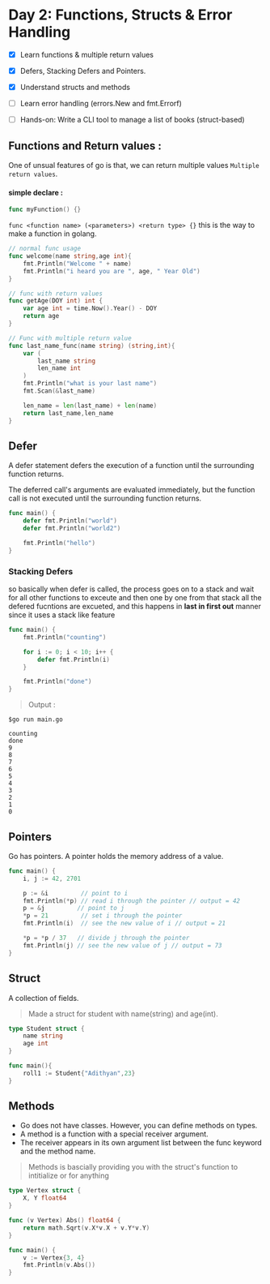 # **Day 2: Functions, Structs & Error Handling**

- [X] Learn functions & multiple return values  
- [X] Defers, Stacking Defers and Pointers.
- [X] Understand structs and methods 
- [ ] Learn error handling (errors.New and fmt.Errorf)  
- [ ] Hands-on: Write a CLI tool to manage a list of books (struct-based)  



## Functions and Return values : 

One of unsual features of go is that, we can return multiple values `Multiple return values`.

#### simple declare : 
```go
func myFunction() {}
```

`func <function name> (<parameters>) <return type> {}`
this is the way to make a function in golang.


```go
// normal func usage
func welcome(name string,age int){
	fmt.Println("Welcome " + name)
	fmt.Println("i heard you are ", age, " Year Old")
}

// func with return values
func getAge(DOY int) int {
	var age int = time.Now().Year() - DOY 
	return age
}

// Func with multiple return value
func last_name_func(name string) (string,int){
	var (
		last_name string
		len_name int
	)
	fmt.Println("what is your last name")
	fmt.Scan(&last_name)

	len_name = len(last_name) + len(name)
	return last_name,len_name
}
```


## Defer

A defer statement defers the execution of a function until the surrounding function returns.

The deferred call's arguments are evaluated immediately, but the function call is not executed until the surrounding function returns.

```go
func main() {
	defer fmt.Println("world")
	defer fmt.Println("world2")

	fmt.Println("hello")
}
```

### Stacking Defers 
so basically when defer is called, the process goes on to a stack and wait for all other functions to exceute and then one by one from that stack all the defered fucntions are excueted, and this happens in **last in first out** manner since it uses a stack like feature

```go
func main() {
	fmt.Println("counting")

	for i := 0; i < 10; i++ {
		defer fmt.Println(i)
	}

	fmt.Println("done")
}
```
> Output :
```
$go run main.go

counting
done
9
8
7
6
5
4
3
2
1
0
```




## Pointers
Go has pointers. A pointer holds the memory address of a value.

```go
func main() {
	i, j := 42, 2701

	p := &i         // point to i
	fmt.Println(*p) // read i through the pointer // output = 42
	p = &j         // point to j
	*p = 21         // set i through the pointer
	fmt.Println(i)  // see the new value of i // output = 21

	*p = *p / 37   // divide j through the pointer
	fmt.Println(j) // see the new value of j // output = 73
}
```



## Struct 
A collection of fields.


>Made a struct for student with name(string) and age(int).
```go
type Student struct {
	name string
	age int
}

func main(){
    roll1 := Student{"Adithyan",23}
}
```

## Methods

- Go does not have classes. However, you can define methods on types. 
- A method is a function with a special receiver argument.
- The receiver appears in its own argument list between the func keyword and the method name.

> Methods is bascially providing you with the struct's function to intitialize or for anything
```go
type Vertex struct {
	X, Y float64
}

func (v Vertex) Abs() float64 {
	return math.Sqrt(v.X*v.X + v.Y*v.Y)
}

func main() {
	v := Vertex{3, 4}
	fmt.Println(v.Abs())
}
```


